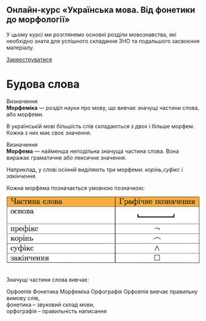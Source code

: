 <div class="banner">
  <h2 class="course">Онлайн-курс «Українська мова. Від фонетики до морфології»</h2>
  <p class="course-description">
     У цьому курсі ми розглянемо основні розділи мовознавства, які необхідно знати для успішного складання ЗНО та подальшого засвоєння матеріалу.<br>
  </p>
    <div class="button-wrapper">
        <a class="registration-button" target="_blank" href="http://bit.ly/2zuYUGS">Зареєструватися</a>
    </div>   
</div>

# Будова слова


<div class="space">
<div class="eoz-wrap">
<span class="eoz">Визначення</span>
<div class="eoz-text">
<b>Морфеміка</b> — роздiл науки про мову, що вивчає значущi частини слова, або морфеми.
</div>
</div>
</div>


В українськiй мовi бiльшiсть слiв складаються з двох i бiльше морфем. Кожна з них має своє значення.


<div class="space">
<div class="eoz-wrap">
<span class="eoz">Визначення</span>
<div class="eoz-text">
<b>Морфема</b> — найменша неподiльна значуща частина слова. Вона виражає граматичне або лексичне значення.
</div>
</div>
</div>


Наприклад, у словi <i>осiннiй</i> видiляють три морфеми: <i>корiнь,суфiкс i закiнчення.</i>


Кожна морфема позначається умовною позначкою:



<div class="center">
<img src="../pics/4/chast.png" width="600px" class="center"/>
</div>


<br>
<quiz correctLabel="correct" incorrectLabel="incorrect" checkLabel="check">
    <question text="">
        <p>Значущі частини слова вивчає:</p>
        <answer>Орфоепія</answer>
        <answer>Фонетика</answer>
        <answer correct>Морфеміка</answer>
        <answer>Орфографія</answer>
        <explanation>
        Орфоепія вивчає правильну вимову слів,<br>фонетика – звуковий склад мови,<br>орфографія – правильність написання
        </explanation>
    </question>
</quiz>

